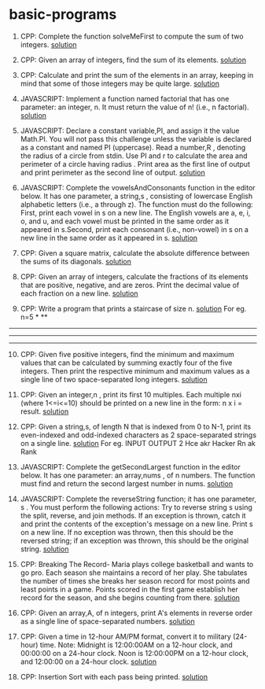 # basic-programs

1.  CPP: Complete the function solveMeFirst to compute the sum of two integers. [solution](1.cpp)

2.  CPP: Given an array of integers, find the sum of its elements.  [solution](2.cpp)

3.  CPP: Calculate and print the sum of the elements in an array, keeping in mind that some of those integers may be quite large.   [solution](3.cpp)

4.  JAVASCRIPT: Implement a function named factorial that has one parameter: an integer, n. It must return the value of n! (i.e., n factorial). [solution](4.js)

5.  JAVASCRIPT: Declare a constant variable,PI, and assign it the value Math.PI. You will not pass this challenge unless the variable is declared as a constant and named PI (uppercase).
Read a number,R , denoting the radius of a circle from stdin.
Use PI and r to calculate the area and perimeter of a circle having radius .
Print area as the first line of output and print perimeter as the second line of output.    [solution](5.js)

6.  JAVASCRIPT: Complete the vowelsAndConsonants function in the editor below. It has one parameter, a string,s , consisting of lowercase English alphabetic letters (i.e., a through z). The function must do the following:
First, print each vowel in s on a new line. The English vowels are a, e, i, o, and u, and each vowel must be printed in the same order as it appeared in s.Second, print each consonant (i.e., non-vowel) in s on a new line in the same order as it appeared in s. [solution](6.js)

7.  CPP: Given a square matrix, calculate the absolute difference between the sums of its diagonals.    [solution](7.cpp)

8.  CPP: Given an array of integers, calculate the fractions of its elements that are positive, negative, and are zeros. Print the decimal value of each fraction on a new line.    [solution](8.cpp)

9.  CPP: Write a program that prints a staircase of size n.    [solution](9.cpp)
For eg. n=5
    *
   **
  ***
 **** 
*****

10. CPP: Given five positive integers, find the minimum and maximum values that can be calculated by summing exactly four of the five integers. Then print the respective minimum and maximum values as a single line of two space-separated long integers.   [solution](10.cpp)

11. CPP: Given an integer,n , print its first 10 multiples. Each multiple nxi (where 1<=i<=10) should be printed on a new line in the form: n x i = result.    [solution](11.cpp)

12. CPP: Given a string,s, of length N that is indexed from 0 to N-1, print its even-indexed and odd-indexed characters as 2 space-separated strings on a single line.      [solution](12.cpp)
For eg.
INPUT                       OUTPUT
2                           Hce akr
Hacker                      Rn ak
Rank

13. JAVASCRIPT: Complete the getSecondLargest function in the editor below. It has one parameter: an array,nums , of n numbers. The function must find and return the second largest number in nums.    [solution](13.js)

14. JAVASCRIPT: Complete the reverseString function; it has one parameter, s . You must perform the following actions:
Try to reverse string s using the split, reverse, and join methods.
If an exception is thrown, catch it and print the contents of the exception's message on a new line.
Print s on a new line. If no exception was thrown, then this should be the reversed string; if an exception was thrown, this should be the original string.     [solution](14.js)

15. CPP: Breaking The Record- 
Maria plays college basketball and wants to go pro. Each season she maintains a record of her play. She tabulates the number of times she breaks her season record for most points and least points in a game. Points scored in the first game establish her record for the season, and she begins counting from there.     [solution](15.cpp)

16. CPP: Given an array,A, of n integers, print A's elements in reverse order as a single line of space-separated numbers.  [solution](16.cpp)

17. CPP: Given a time in 12-hour AM/PM format, convert it to military (24-hour) time.
Note: Midnight is 12:00:00AM on a 12-hour clock, and 00:00:00 on a 24-hour clock. Noon is 12:00:00PM on a 12-hour clock, and 12:00:00 on a 24-hour clock.       [solution](17.cpp)

18. CPP: Insertion Sort with each pass being printed.       [solution](18.cpp)
